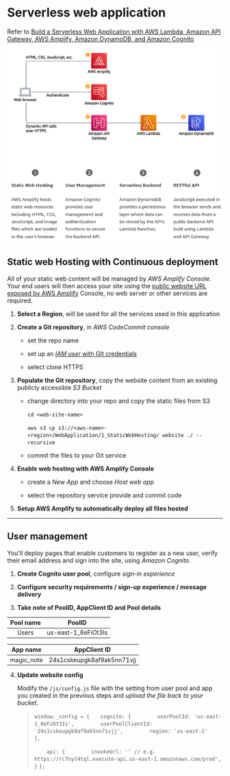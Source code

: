 # Serverless web application

Refer to [Build a Serverless Web Application with AWS Lambda, Amazon API Gateway, AWS Amplify, Amazon DynamoDB, and Amazon Cognito](https://aws.amazon.com/getting-started/hands-on/build-serverless-web-app-lambda-apigateway-s3-dynamodb-cognito/?nc1=h_ls)

<img src="./images/Architecture.png" title="" alt="Architecture" data-align="center">

## Static web Hosting with Continuous deployment

All of your static web content will be managed by *AWS Amplify Console*. Your end users will then access your site using the <u>public website URL exposed by AWS Amplify</u> Console, no web server or other services are required.

1. **Select a Region**, will be used for all the services used in this application

2. **Create a Git repository**, in *AWS CodeCommit console*
   
   * set the repo name
   
   * set up an <u>*IAM user* with GIt credentials</u>
   
   * select clone HTTPS

3. **Populate the Git repository**, copy the website content from an existing publicly accessible *S3 Bucket*
   
   * change directory into your repo and copy the static files from S3
     
     `cd <web-site-name>`
     
     `aws s3 cp s3://<aws-name>-<region>/WebApplication/1_StaticWebHosting/ website ./ --recursive`
   
   * commit the files to your Git service

4. **Enable web hosting with AWS Amplify Console**
   
   * create a *New App* and choose *Host web app*
   
   * select the repository service provide and commit code

5. **Setup AWS Amplify to automatically deploy all files hosted**

---

## User management

You'll deploy pages that enable customers to register as a new user, verify their email address and sign into the site, using *Amazon Cognito*.

1. **Create Cognito user pool**, configure *sign-in experience*

2. **Configure security requirements / sign-up experience / message delivery**

3. **Take note of PoolID, AppClient ID and Pool details**

| Pool name | PoolID              |
|:---------:|:-------------------:|
| Users     | us-east-1_8eFiOt3Is |

| App name   | AppClient ID               |
| ---------- | -------------------------- |
| magic_note | 24s1cskeupgk8af9ak5nn71vjj |

4. **Update website config**
   
   Modify the `/js/config.js` file with the setting from user pool and app you created in the previous steps and *upload the file back to your bucket*.
   
   > `window._config = {`
   > `   cognito: {`
   > `        userPoolId: 'us-east-1_8eFiOt3Is',`
   > `        userPoolClientId: '24s1cskeupgk8af9ak5nn71vjj',`
   > `        region: 'us-east-1'`
   > `    },`
   > 
   > `    api: {`
   > `        invokeUrl: '' // e.g. https://rc7nyt4tql.execute-api.us-east-1.amazonaws.com/prod',`
   > `    }`
   > `};`
   
   

